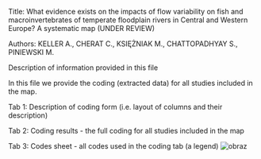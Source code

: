 Title:  What evidence exists on the impacts of flow variability on fish and macroinvertebrates of temperate floodplain rivers in Central and Western Europe? A systematic map (UNDER REVIEW)

Authors: KELLER A., CHERAT C., KSIĘŻNIAK M., CHATTOPADHYAY S., PINIEWSKI M.

Description of information provided in this file

In this file we provide the coding (extracted data) for all studies included in the map.

Tab 1: Description of coding form (i.e. layout of columns and their description)

Tab 2: Coding results - the full coding for all studies included in the map

Tab 3: Codes sheet - all codes used in the coding tab (a legend)
![obraz](https://github.com/user-attachments/assets/3f599f24-324e-44e5-bc57-883665275600)
